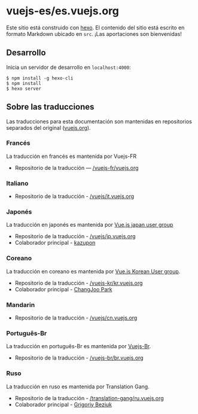 # vuejs-es/es.vuejs.org

Este sitio está construido con [hexo](https://hexo.io/). El contenido del sitio está escrito en formato Markdown ubicado en `src`. ¡Las aportaciones son bienvenidas!

## Desarrollo

Inicia un servidor de desarrollo en `localhost:4000`:

```
$ npm install -g hexo-cli
$ npm install
$ hexo server
```

## Sobre las traducciones

Las traducciones para esta documentación son mantenidas en repositorios separados del original ([vuejs.org](https://github.com/vuejs/vuejs.org)).

### Francés

La traducción en francés es mantenida por Vuejs-FR

* Repositorio de la traducción — [/vuejs-fr/vuejs.org](https://github.com/vuejs-fr/vuejs.org)

### Italiano

* Repositorio de la traducción - [/vuejs/it.vuejs.org](https://github.com/vuejs/it.vuejs.org)

### Japonés

La traducción en japonés es mantenida por [Vue.js japan user group](https://github.com/vuejs-jp)

* Repositorio de la traducción - [/vuejs/jp.vuejs.org](https://github.com/vuejs/jp.vuejs.org)
* Colaborador principal - [kazupon](https://github.com/kazupon)

### Coreano

La traducción en coreano es mantenida por [Vue.js Korean User group](https://github.com/vuejs-kr).

* Repositorio de la traducción - [/vuejs-kr/kr.vuejs.org](https://github.com/vuejs-kr/kr.vuejs.org)
* Colaborador principal - [ChangJoo Park](https://github.com/ChangJoo-Park)

### Mandarin

* Repositorio de la traducción - [/vuejs/cn.vuejs.org](https://github.com/vuejs/cn.vuejs.org)

### Português-Br

La traducción en português-Br es mantenida por [Vuejs-Br](https://github.com/vuejs-br).

* Repositorio de la traducción - [/vuejs-br/br.vuejs.org](https://github.com/vuejs-br/br.vuejs.org)

### Ruso

La traducción en ruso es mantenida por Translation Gang.

* Repositorio de la traducción - [/translation-gang/ru.vuejs.org](https://github.com/translation-gang/ru.vuejs.org)
* Colaborador principal - [Grigoriy Beziuk](https://gbezyuk.github.io)
